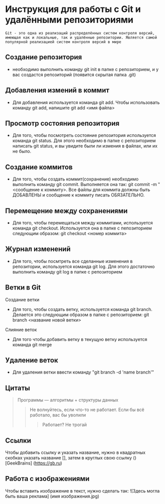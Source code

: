 # Инструкция для работы с Git и удалёнными репозиториями

    Git - это одна из реализаций распределённых систем контроля версий, имеющая как и локальные, так и удалённые репозитории. Является самой популярной реализацией систем контроля версий в мире

## Создание репозитория 

 + необходимо выполнить команду git init в папке с репозиторием, и у вас создастся репозиторий (появится скрытая папка .git)

## Добавления измений в коммит
+ Для добавления используется команда git add. Чтобы использовать команду git add, напишите git add <имя файла>


## Просмотр состояния репозитория 
+ Для того, чтобы посмотреть состояние репозитория используется команда git status. Для этого необходимо в папке с репозиторием написать git status, и вы увидите были ли измения в файлах, или их не было.

## Создание коммитов 
+ Для того, чтобы создать коммит(сохранение) необходимо выполнить команду git commit. Выполняется она так: git commit -m "<сообщение к коммиту>. Все файлы для коммита должны быть ДОБАВЛЕНЫ и сообщение к коммиту писать ОБЯЗАТЕЛЬНО.

## Перемещение между сохранениями 
+ Для того, чтобы перемещаться между коммитами, используется команда git checkout. Используется она в папке с пепозиторием следующим образом: git checkout <номер коммита>
## Журнал изменений 
+ Для того, чтобы посмтреть все сделанные изменения в репозитории, используется команда git log. Для этого достаточно выполнить команду git log в папке с репозиторием

## Ветки в Git
Создание ветки

+ Для того, чтобы создать ветку, используется команда git branch. Делается это следующим образом в папке с репозиторием: git branch <название новой ветки>

Слияние веток

+ Для того чтобы добавить ветку в текущую ветку используется команда git merge


## Удаление веток

+ Для удаления ветки ввести команду "git branch -d 'name branch'"

## Цитаты 
>  Программы — алгоритмы + структуры данных 
>> Не волнуйтесь, если что-то не работает. Если бы всё работало, вас бы уволили
>>>Работает? Не трогай

## Ссылки

Чтобы добавить ссылку и указать название, нужно в квадратных скобках указать название [], затем в круглых свою ссылку ()
[GeekBrains] (https://gb.ru)
## Работа с изображениями

Чтобы вставить изображение в текст, нужно сделать так:
![Здесь могла быть ваша реклама] (имя изображения.jpg)
